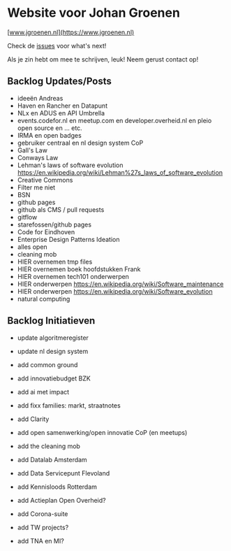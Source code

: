 # Website voor Johan Groenen

[www.jgroenen.nl](https://www.jgroenen.nl)

Check de [issues]() voor what's next!

Als je zin hebt om mee te schrijven, leuk! Neem gerust contact op!

## Backlog Updates/Posts

- ideeën Andreas
- Haven en Rancher en Datapunt
- NLx en ADUS en API Umbrella
- events.codefor.nl en meetup.com en developer.overheid.nl en pleio open source en ... etc.
- IRMA en open badges
- gebruiker centraal en nl design system CoP
- Gall's Law
- Conways Law
- Lehman's laws of software evolution https://en.wikipedia.org/wiki/Lehman%27s_laws_of_software_evolution
- Creative Commons
- Filter me niet
- BSN
- github pages
- github als CMS / pull requests
- gitflow
- starefossen/github pages
- Code for Eindhoven
- Enterprise Design Patterns Ideation
- alles open
- cleaning mob
- HIER overnemen tmp files
- HIER overnemen boek hoofdstukken Frank
- HIER overnemen tech101 onderwerpen
- HIER onderwerpen https://en.wikipedia.org/wiki/Software_maintenance
- HIER onderwerpen https://en.wikipedia.org/wiki/Software_evolution
- natural computing

## Backlog Initiatieven

- update algoritmeregister
- update nl design system
- add common ground
- add innovatiebudget BZK
- add ai met impact
- add fixx families: markt, straatnotes
- add Clarity
- add open samenwerking/open innovatie CoP (en meetups)
- add the cleaning mob
- add Datalab Amsterdam
- add Data Servicepunt Flevoland
- add Kennisloods Rotterdam
- add Actieplan Open Overheid?
- add Corona-suite

- add TW projects?
- add TNA en MI?